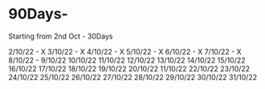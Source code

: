 # 90Days-

Starting from 2nd Oct - 30Days


2/10/22 - X
3/10/22 - X
4/10/22 - X
5/10/22 - X
6/10/22 - X
7/10/22 - X
8/10/22 - 
9/10/22
10/10/22
11/10/22
12/10/22
13/10/22
14/10/22
15/10/22
16/10/22
17/10/22
18/10/22
19/10/22
20/10/22
11/10/22
22/10/22
23/10/22
24/10/22
25/10/22
26/10/22
27/10/22
28/10/22
29/10/22
30/10/22
31/10/22

